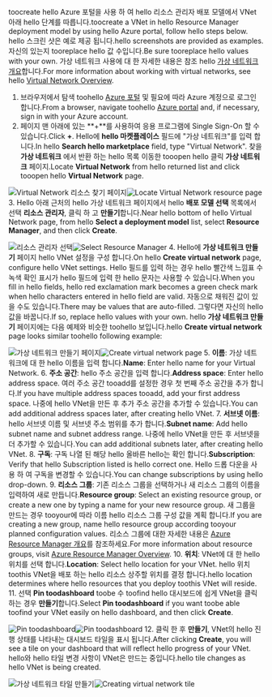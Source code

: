 <span data-ttu-id="28bb5-101">toocreate hello Azure 포털을 사용 하 여 hello 리소스 관리자 배포 모델에서 VNet 아래 hello 단계를 따릅니다.</span><span class="sxs-lookup"><span data-stu-id="28bb5-101">toocreate a VNet in hello Resource Manager deployment model by using hello Azure portal, follow hello steps below.</span></span> <span data-ttu-id="28bb5-102">hello 스크린 샷은 예로 제공 됩니다.</span><span class="sxs-lookup"><span data-stu-id="28bb5-102">hello screenshots are provided as examples.</span></span> <span data-ttu-id="28bb5-103">자신의 있는지 tooreplace hello 값 수입니다.</span><span class="sxs-lookup"><span data-stu-id="28bb5-103">Be sure tooreplace hello values with your own.</span></span> <span data-ttu-id="28bb5-104">가상 네트워크 사용에 대 한 자세한 내용은 참조 hello [가상 네트워크 개요](../articles/virtual-network/virtual-networks-overview.md)합니다.</span><span class="sxs-lookup"><span data-stu-id="28bb5-104">For more information about working with virtual networks, see hello [Virtual Network Overview](../articles/virtual-network/virtual-networks-overview.md).</span></span>

1. <span data-ttu-id="28bb5-105">브라우저에서 탐색 toohello [Azure 포털](http://portal.azure.com) 및 필요에 따라 Azure 계정으로 로그인 합니다.</span><span class="sxs-lookup"><span data-stu-id="28bb5-105">From a browser, navigate toohello [Azure portal](http://portal.azure.com) and, if necessary, sign in with your Azure account.</span></span>
2. <span data-ttu-id="28bb5-106">페이지 맨 아래에 있는 **+**를 사용하여 응용 프로그램에 Single Sign-On 할 수 있습니다.</span><span class="sxs-lookup"><span data-stu-id="28bb5-106">Click **+**.</span></span> <span data-ttu-id="28bb5-107">Hello에 **hello 마켓플레이스** 필드에 "가상 네트워크"를 입력 합니다.</span><span class="sxs-lookup"><span data-stu-id="28bb5-107">In hello **Search hello marketplace** field, type "Virtual Network".</span></span> <span data-ttu-id="28bb5-108">찾을 **가상 네트워크** 에서 반환 하는 hello 목록 이동한 tooopen hello 클릭 **가상 네트워크** 페이지.</span><span class="sxs-lookup"><span data-stu-id="28bb5-108">Locate **Virtual Network** from hello returned list and click tooopen hello **Virtual Network** page.</span></span>

  <span data-ttu-id="28bb5-109">![Virtual Network 리소스 찾기 페이지](./media/vpn-gateway-basic-vnet-rm-portal-include/newvnetportal700.png "가상 네트워크 리소스 찾기 페이지")</span><span class="sxs-lookup"><span data-stu-id="28bb5-109">![Locate Virtual Network resource page](./media/vpn-gateway-basic-vnet-rm-portal-include/newvnetportal700.png "Locate virtual network resource page")</span></span>
3. <span data-ttu-id="28bb5-110">Hello 아래 근처의 hello 가상 네트워크 페이지에서 hello **배포 모델 선택** 목록에서 선택 **리소스 관리자**, 클릭 하 고 **만들기**합니다.</span><span class="sxs-lookup"><span data-stu-id="28bb5-110">Near hello bottom of hello Virtual Network page, from hello **Select a deployment model** list, select **Resource Manager**, and then click **Create**.</span></span>

  <span data-ttu-id="28bb5-111">![리소스 관리자 선택](./media/vpn-gateway-basic-vnet-rm-portal-include/resourcemanager250.png "리소스 관리자 선택")</span><span class="sxs-lookup"><span data-stu-id="28bb5-111">![Select Resource Manager](./media/vpn-gateway-basic-vnet-rm-portal-include/resourcemanager250.png "Select Resource Manager")</span></span>
4. <span data-ttu-id="28bb5-112">Hello에 **가상 네트워크 만들기** 페이지 hello VNet 설정을 구성 합니다.</span><span class="sxs-lookup"><span data-stu-id="28bb5-112">On hello **Create virtual network** page, configure hello VNet settings.</span></span> <span data-ttu-id="28bb5-113">Hello 필드를 입력 하는 경우 hello 빨간색 느낌표 수 녹색 확인 표시가 hello 필드에 입력 한 hello 문자는 사용할 수 있습니다.</span><span class="sxs-lookup"><span data-stu-id="28bb5-113">When you fill in hello fields, hello red exclamation mark becomes a green check mark when hello characters entered in hello field are valid.</span></span> <span data-ttu-id="28bb5-114">자동으로 채워진 값이 있을 수도 있습니다.</span><span class="sxs-lookup"><span data-stu-id="28bb5-114">There may be values that are auto-filled.</span></span> <span data-ttu-id="28bb5-115">그렇다면 자신의 hello 값을 바꿉니다.</span><span class="sxs-lookup"><span data-stu-id="28bb5-115">If so, replace hello values with your own.</span></span> <span data-ttu-id="28bb5-116">hello **가상 네트워크 만들기** 페이지에는 다음 예제와 비슷한 toohello 보입니다.</span><span class="sxs-lookup"><span data-stu-id="28bb5-116">hello **Create virtual network** page looks similar toohello following example:</span></span>

  <span data-ttu-id="28bb5-117">![가상 네트워크 만들기 페이지](./media/vpn-gateway-basic-vnet-rm-portal-include/createvnet300.png "가상 네트워크 만들기 페이지")</span><span class="sxs-lookup"><span data-stu-id="28bb5-117">![Create virtual network page](./media/vpn-gateway-basic-vnet-rm-portal-include/createvnet300.png "Create virtual network page")</span></span>
5. <span data-ttu-id="28bb5-118">**이름**: 가상 네트워크에 대 한 hello 이름을 입력 합니다.</span><span class="sxs-lookup"><span data-stu-id="28bb5-118">**Name**: Enter hello name for your Virtual Network.</span></span>
6. <span data-ttu-id="28bb5-119">**주소 공간**: hello 주소 공간을 입력 합니다.</span><span class="sxs-lookup"><span data-stu-id="28bb5-119">**Address space**: Enter hello address space.</span></span> <span data-ttu-id="28bb5-120">여러 주소 공간 tooadd를 설정한 경우 첫 번째 주소 공간을 추가 합니다.</span><span class="sxs-lookup"><span data-stu-id="28bb5-120">If you have multiple address spaces tooadd, add your first address space.</span></span> <span data-ttu-id="28bb5-121">나중에 hello VNet을 만든 후 추가 주소 공간을 추가할 수 있습니다.</span><span class="sxs-lookup"><span data-stu-id="28bb5-121">You can add additional address spaces later, after creating hello VNet.</span></span>
7. <span data-ttu-id="28bb5-122">**서브넷 이름**: hello 서브넷 이름 및 서브넷 주소 범위를 추가 합니다.</span><span class="sxs-lookup"><span data-stu-id="28bb5-122">**Subnet name**: Add hello subnet name and subnet address range.</span></span> <span data-ttu-id="28bb5-123">나중에 hello VNet을 만든 후 서브넷을 더 추가할 수 있습니다.</span><span class="sxs-lookup"><span data-stu-id="28bb5-123">You can add additional subnets later, after creating hello VNet.</span></span>
8. <span data-ttu-id="28bb5-124">**구독**: 구독 나열 된 해당 hello 올바른 hello는 확인 합니다.</span><span class="sxs-lookup"><span data-stu-id="28bb5-124">**Subscription**: Verify that hello Subscription listed is hello correct one.</span></span> <span data-ttu-id="28bb5-125">Hello 드롭 다운을 사용 하 여 구독을 변경할 수 있습니다.</span><span class="sxs-lookup"><span data-stu-id="28bb5-125">You can change subscriptions by using hello drop-down.</span></span>
9. <span data-ttu-id="28bb5-126">**리소스 그룹**: 기존 리소스 그룹을 선택하거나 새 리소스 그룹의 이름을 입력하여 새로 만듭니다.</span><span class="sxs-lookup"><span data-stu-id="28bb5-126">**Resource group**: Select an existing resource group, or create a new one by typing a name for your new resource group.</span></span> <span data-ttu-id="28bb5-127">새 그룹을 만드는 경우 tooyour에 따라 이름 hello 리소스 그룹 구성 값을 계획 합니다.</span><span class="sxs-lookup"><span data-stu-id="28bb5-127">If you are creating a new group, name hello resource group according tooyour planned configuration values.</span></span> <span data-ttu-id="28bb5-128">리소스 그룹에 대한 자세한 내용은 [Azure Resource Manager 개요](../articles/azure-resource-manager/resource-group-overview.md#resource-groups)를 참조하세요.</span><span class="sxs-lookup"><span data-stu-id="28bb5-128">For more information about resource groups, visit [Azure Resource Manager Overview](../articles/azure-resource-manager/resource-group-overview.md#resource-groups).</span></span>
10. <span data-ttu-id="28bb5-129">**위치**: VNet에 대 한 hello 위치를 선택 합니다.</span><span class="sxs-lookup"><span data-stu-id="28bb5-129">**Location**: Select hello location for your VNet.</span></span> <span data-ttu-id="28bb5-130">hello 위치 toothis VNet을 배포 하는 hello 리소스 상주할 위치를 결정 합니다.</span><span class="sxs-lookup"><span data-stu-id="28bb5-130">hello location determines where hello resources that you deploy toothis VNet will reside.</span></span>
11. <span data-ttu-id="28bb5-131">선택 **Pin toodashboard** toobe 수 toofind hello 대시보드에 쉽게 VNet을 클릭 하는 경우 **만들기**합니다.</span><span class="sxs-lookup"><span data-stu-id="28bb5-131">Select **Pin toodashboard** if you want toobe able toofind your VNet easily on hello dashboard, and then click **Create**.</span></span>

 <span data-ttu-id="28bb5-132">![Pin toodashboard](./media/vpn-gateway-basic-vnet-rm-portal-include/pintodashboard150.png "pin toodashboard")</span><span class="sxs-lookup"><span data-stu-id="28bb5-132">![Pin toodashboard](./media/vpn-gateway-basic-vnet-rm-portal-include/pintodashboard150.png "pin toodashboard")</span></span>
12. <span data-ttu-id="28bb5-133">클릭 한 후 **만들기**, VNet의 hello 진행 상태를 나타내는 대시보드 타일을 표시 됩니다.</span><span class="sxs-lookup"><span data-stu-id="28bb5-133">After clicking **Create**, you will see a tile on your dashboard that will reflect hello progress of your VNet.</span></span> <span data-ttu-id="28bb5-134">hello와 hello 타일 변경 사항이 VNet은 만드는 중입니다.</span><span class="sxs-lookup"><span data-stu-id="28bb5-134">hello tile changes as hello VNet is being created.</span></span>

  <span data-ttu-id="28bb5-135">![가상 네트워크 타일 만들기](./media/vpn-gateway-basic-vnet-rm-portal-include/deploying150.png "Creating virtual network tile")</span><span class="sxs-lookup"><span data-stu-id="28bb5-135">![Creating virtual network tile](./media/vpn-gateway-basic-vnet-rm-portal-include/deploying150.png "Creating virtual network tile")</span></span>